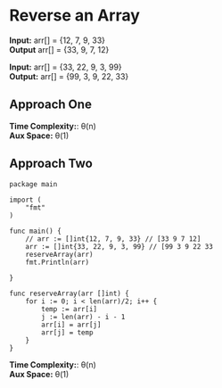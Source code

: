 # Reverse an Array

**Input:** arr[] = {12, 7, 9, 33} </br>
**Output** arr[] = {33, 9, 7, 12}

**Input:** arr[] = {33, 22, 9, 3, 99} </br>
**Output:** arr[] = {99, 3, 9, 22, 33}

## Approach One


**Time Complexity:**: &theta;(n) <br>
**Aux Space:** &theta;(1)

## Approach Two

```
package main

import (
	"fmt"
)

func main() {
	// arr := []int{12, 7, 9, 33} // [33 9 7 12]
	arr := []int{33, 22, 9, 3, 99} // [99 3 9 22 33
	reserveArray(arr)
	fmt.Println(arr)

}

func reserveArray(arr []int) {
	for i := 0; i < len(arr)/2; i++ {
		temp := arr[i]
		j := len(arr) - i - 1
		arr[i] = arr[j]
		arr[j] = temp
	}
}
```

**Time Complexity:**: &theta;(n) <br>
**Aux Space:** &theta;(1)